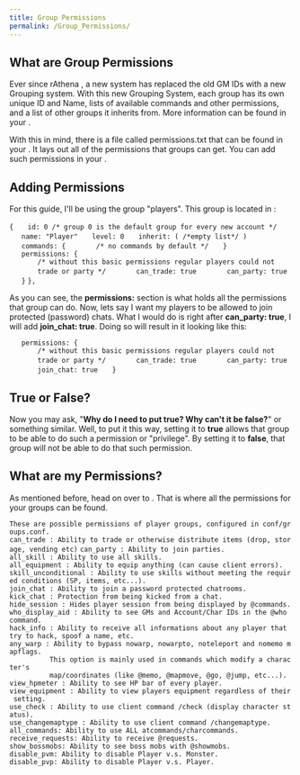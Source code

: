 ```yaml
---
title: Group Permissions
permalink: /Group_Permissions/
---
```


What are Group Permissions
--------------------------

Ever since rAthena , a new system has replaced the old GM IDs with a new Grouping system. With this new Grouping System, each group has its own unique ID and Name, lists of available commands and other permissions, and a list of other groups it inherits from. More information can be found in your .

With this in mind, there is a file called permissions.txt that can be found in your . It lays out all of the permissions that groups can get. You can add such permissions in your .

Adding Permissions
------------------

For this guide, I'll be using the group "players". This group is located in :

`{`
`   id: 0 /* group 0 is the default group for every new account */`
`   name: "Player"`
`   level: 0`
`   inherit: ( /*empty list*/ )`
`   commands: {`
`       /* no commands by default */`
`   }`
`   permissions: {`
`       /* without this basic permissions regular players could not `
`       trade or party */`
`       can_trade: true`
`       can_party: true`
`   }`
`},`

As you can see, the **permissions:** section is what holds all the permissions that group can do. Now, lets say I want my players to be allowed to join protected (password) chats. What I would do is right after **can_party: true**, I will add **join_chat: true**. Doing so will result in it looking like this:

`   permissions: {`
`       /* without this basic permissions regular players could not `
`       trade or party */`
`       can_trade: true`
`       can_party: true`
`       join_chat: true`
`   }`

True or False?
--------------

Now you may ask, "**Why do I need to put true? Why can't it be false?**" or something similar. Well, to put it this way, setting it to **true** allows that group to be able to do such a permission or "privilege". By setting it to **false**, that group will not be able to do that such permission.

What are my Permissions?
------------------------

As mentioned before, head on over to . That is where all the permissions for your groups can be found.

`These are possible permissions of player groups, configured in conf/groups.conf.`
`can_trade : Ability to trade or otherwise distribute items (drop, storage, vending etc)`
`can_party : Ability to join parties.`
`all_skill : Ability to use all skills.`
`all_equipment : Ability to equip anything (can cause client errors).`
`skill_unconditional : Ability to use skills without meeting the required conditions (SP, items, etc...).`
`join_chat : Ability to join a password protected chatrooms.`
`kick_chat : Protection from being kicked from a chat.`
`hide_session : Hides player session from being displayed by @commands.`
`who_display_aid : Ability to see GMs and Account/Char IDs in the @who command.`
`hack_info : Ability to receive all informations about any player that try to hack, spoof a name, etc.`
`any_warp : Ability to bypass nowarp, nowarpto, noteleport and nomemo mapflags.`
`          This option is mainly used in commands which modify a character's`
`          map/coordinates (like @memo, @mapmove, @go, @jump, etc...).`
`view_hpmeter : Ability to see HP bar of every player.`
`view_equipment : Ability to view players equipment regardless of their setting.`
`use_check : Ability to use client command /check (display character status).`
`use_changemaptype : Ability to use client command /changemaptype.`
`all_commands: Ability to use ALL atcommands/charcommands.`
`receive_requests: Ability to receive @requests.`
`show_bossmobs: Ability to see boss mobs with @showmobs.`
`disable_pvm: Ability to disable Player v.s. Monster.`
`disable_pvp: Ability to disable Player v.s. Player.`